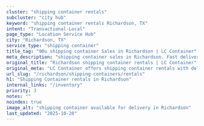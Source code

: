 ```yaml
---
cluster: "shipping container rentals"
subcluster: "city hub"
keyword: "shipping container rentals Richardson, TX"
intent: "Transactional-Local"
page_type: "Location Service Hub"
city: "Richardson, TX"
service_type: "shipping container"
title_tag: "90u shipping container Sales in Richardson | LC Container"
meta_description: "shipping container sales in Richardson. Fast delivery, competitive pricing. Serving shipping containers area. Quote ID: WVL. Call (214) 524-4168 for your free quote today."
original_title: "Richardson shipping container rentals | LC Container"
original_meta: "LC Container offers shipping container rentals with delivery in Richardson, TX. Local. Fast quotes. Since 2003."
url_slug: "/richardson/shipping-containers/rentals"
h1: "Shipping Container rentals in Richardson"
internal_links: "/inventory"
priority: 3
notes: ""
noindex: true
image_alt: "shipping container available for delivery in Richardson"
last_updated: "2025-10-20"
---
```


<!-- TODO: Add unique city/inventory copy, images, and internal links here. -->
